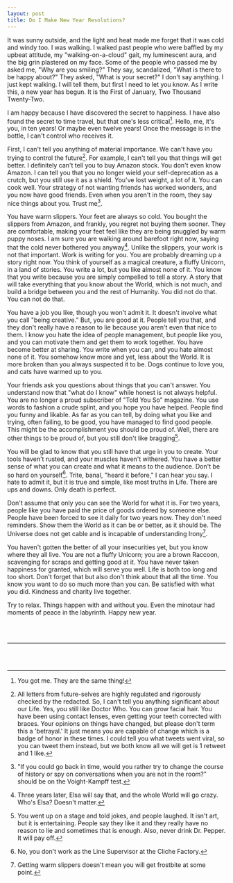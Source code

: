 ```yaml
---
layout: post
title: Do I Make New Year Resolutions?
---
```


It was sunny outside, and the light and heat made me forget that it was cold and windy too. I was walking. I walked past people who were baffled by my upbeat attitude, my "walking-on-a-cloud" gait, my luminescent aura, and the big grin plastered on my face. Some of the people who passed me by asked me, "Why are you smiling?" They say, scandalized, "What is there to be happy about?" They asked, "What is your secret?" I don't say anything. I just kept walking. I will tell them, but first I need to let you know. As I write this, a new year has begun. It is the First of January, Two Thousand Twenty-Two. 

I am happy because I have discovered the secret to happiness. I have also found the secret to time travel, but that one's less critical[^1]. Hello, me, it's you, in ten years! Or maybe even twelve years! Once the message is in the bottle, I can't control who receives it. 

First, I can't tell you anything of material importance. We can't have you trying to control the future[^2]. For example, I can't tell you that things will get better. I definitely can't tell you to buy Amazon stock. You don't even know Amazon. I can tell you that you no longer wield your self-deprecation as a crutch, but you still use it as a shield. You've lost weight, a lot of it. You can cook well. Your strategy of not wanting friends has worked wonders, and you now have good friends. Even when you aren't in the room, they say nice things about you. Trust me[^3]. 

You have warm slippers. Your feet are always so cold. You bought the slippers from Amazon, and frankly, you regret not buying them sooner. They are comfortable, making your feet feel like they are being snuggled by warm puppy noses. I am sure you are walking around barefoot right now, saying that the cold never bothered you anyway[^4]. Unlike the slippers, your work is not that important. Work is writing for you. You are probably dreaming up a story right now. You think of yourself as a magical creature, a fluffy Unicorn, in a land of stories. You write a lot, but you like almost none of it. You know that you write because you are simply compelled to tell a story. A story that will take everything that you know about the World, which is not much, and build a bridge between you and the rest of Humanity. You did not do that. You can not do that. 

You have a job you like, though you won't admit it. It doesn't involve what you call "being creative." But, you are good at it. People tell you that, and they don't really have a reason to lie because you aren't even that nice to them. I know you hate the idea of people management, but people like you, and you can motivate them and get them to work together. You have become better at sharing. You write when you can, and you hate almost none of it. You somehow know more and yet, less about the World. It is more broken than you always suspected it to be. Dogs continue to love you, and cats have warmed up to you. 

Your friends ask you questions about things that you can't answer. You understand now that "what do I know" while honest is not always helpful. You are no longer a proud subscriber of "Told You So" magazine. You use words to fashion a crude splint, and you hope you have helped. People find you funny and likable. As far as you can tell, by doing what you like and trying, often failing, to be good, you have managed to find good people. This might be the accomplishment you should be proud of. Well, there are other things to be proud of, but you still don't like bragging[^5]. 

You will be glad to know that you still have that urge in you to create. Your tools haven't rusted, and your muscles haven't withered. You have a better sense of what you can create and what it means to the audience. Don't be so hard on yourself[^6]. Trite, banal, "heard it before," I can hear you say. I hate to admit it, but it is true and simple, like most truths in Life. There are ups and downs. Only death is perfect. 

Don't assume that only you can see the World for what it is. For two years, people like you have paid the price of goods ordered by someone else. People have been forced to see it daily for two years now. They don't need reminders. Show them the World as it can be or better, as it should be. The Universe does not get cable and is incapable of understanding Irony[^7]. 

You haven't gotten the better of all your insecurities yet, but you know where they all live. You are not a fluffy Unicorn; you are a brown Raccoon, scavenging for scraps and getting good at it. You have never taken happiness for granted, which will serve you well. Life is both too long and too short. Don't forget that but also don't think about that all the time. You know you want to do so much more than you can. Be satisfied with what you did. Kindness and charity live together. 

Try to relax. Things happen with and without you. Even the minotaur had moments of peace in the labyrinth. Happy new year. 


<br/><br/>

---

<br/><br/>

[^1]: You got me. They are the same thing!

[^2]: All letters from future-selves are highly regulated and rigorously checked by the redacted. So, I can't tell you anything significant about our Life. Yes, you still like Doctor Who. You can grow facial hair. You have been using contact lenses, even getting your teeth corrected with braces. Your opinions on things have changed, but please don't term this a 'betrayal.' It just means you are capable of change which is a badge of honor in these times. I could tell you what tweets went viral, so you can tweet them instead, but we both know all we will get is 1 retweet and 1 like. 

[^3]: "If you could go back in time, would you rather try to change the course of history or spy on conversations when you are not in the room?" should be on the Voight-Kampff test.

[^4]: Three years later, Elsa will say that, and the whole World will go crazy. Who's Elsa? Doesn't matter.

[^5]: You went up on a stage and told jokes, and people laughed. It isn't art, but it is entertaining. People say they like it and they really have no reason to lie and sometimes that is enough. Also, never drink Dr. Pepper. It will pay off.

[^6]: No, you don't work as the Line Supervisor at the Cliche Factory.

[^7]: Getting warm slippers doesn't mean you will get frostbite at some point.
